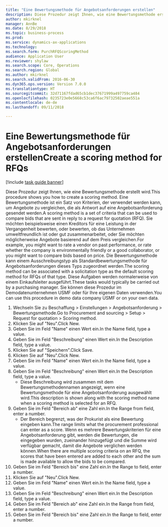 ```yaml
--- 
title: "Eine Bewertungsmethode für Angebotsanforderungen erstellen"
description: Diese Prozedur zeigt Ihnen, wie eine Bewertungsmethode erstellt wird.
author: mkirknel
manager: AnnBe
ms.date: 8/29/2018
ms.topic: business-process
ms.prod: 
ms.service: dynamics-ax-applications
ms.technology: 
ms.search.form: PurchRFQScoringMethod
audience: Application User
ms.reviewer: shylaw
ms.search.scope: Core, Operations
ms.search.region: Global
ms.author: mkirknel
ms.search.validFrom: 2016-06-30
ms.dyn365.ops.version: Version 7.0.0
ms.translationtype: HT
ms.sourcegitcommit: 32d71167fdad65cb1dec37671999a497759ca484
ms.openlocfilehash: 0235723e0e5668c53ca6f6ac79732502aeae551a
ms.contentlocale: de-de
ms.lasthandoff: 09/11/2018

---
```

# <a name="create-a-scoring-method-for-rfqs"></a><span data-ttu-id="208a8-103">Eine Bewertungsmethode für Angebotsanforderungen erstellen</span><span class="sxs-lookup"><span data-stu-id="208a8-103">Create a scoring method for RFQs</span></span>

[!include [task guide banner](../../includes/task-guide-banner.md)]

<span data-ttu-id="208a8-104">Diese Prozedur zeigt Ihnen, wie eine Bewertungsmethode erstellt wird.</span><span class="sxs-lookup"><span data-stu-id="208a8-104">This procedure shows you how to create a scoring method.</span></span> <span data-ttu-id="208a8-105">Eine Bewertungsmethode ist ein Satz von Kriterien, der verwendet werden kann, um Angebote zu vergleichen, die als Antwort auf eine Angebotsanforderung gesendet werden.</span><span class="sxs-lookup"><span data-stu-id="208a8-105">A scoring method is a set of criteria that can be used to compare bids that are sent in reply to a request for quotation (RFQ).</span></span> <span data-ttu-id="208a8-106">Sie möchten beispielsweise einen Kreditors für eine Leistung in der Vergangenheit bewerten, oder bewerten, ob das Unternehmen umweltfreundlich ist oder gut zusammenarbeitet, oder Sie möchten möglicherweise Angebote basierend auf dem Preis vergleichen.</span><span class="sxs-lookup"><span data-stu-id="208a8-106">For example, you might want to rate a vendor on past performance, or rate whether the company is environmentally friendly or a good collaborator, or you might want to compare bids based on price.</span></span> <span data-ttu-id="208a8-107">Die Bewertungsmethode kann einem Ausschreibungstyp als Standardbewertungsmethode für Angebotsanforderungen dieses Typs zugeordnet werden.</span><span class="sxs-lookup"><span data-stu-id="208a8-107">The scoring method can be associated with a solicitation type as the default scoring method for RFQs of that type.</span></span> <span data-ttu-id="208a8-108">Diese Aufgaben werden normalerweise von einem Einkaufsleiter ausgeführt.</span><span class="sxs-lookup"><span data-stu-id="208a8-108">These tasks would typically be carried out by a purchasing manager.</span></span> <span data-ttu-id="208a8-109">Sie können diese Prozedur im Demodatenunternehmen USMF oder für Ihre eigenen Daten verwenden.</span><span class="sxs-lookup"><span data-stu-id="208a8-109">You can use this procedure in demo data company USMF or on your own data.</span></span>

1. <span data-ttu-id="208a8-110">Wechseln Sie zu Beschaffung > Einstellungen > Angebotsanforderung > Bewertungsmethode.</span><span class="sxs-lookup"><span data-stu-id="208a8-110">Go to Procurement and sourcing > Setup > Request for quotation > Scoring method.</span></span>
2. <span data-ttu-id="208a8-111">Klicken Sie auf "Neu".</span><span class="sxs-lookup"><span data-stu-id="208a8-111">Click New.</span></span>
3. <span data-ttu-id="208a8-112">Geben Sie im Feld "Name" einen Wert ein.</span><span class="sxs-lookup"><span data-stu-id="208a8-112">In the Name field, type a value.</span></span>
4. <span data-ttu-id="208a8-113">Geben Sie im Feld "Beschreibung" einen Wert ein.</span><span class="sxs-lookup"><span data-stu-id="208a8-113">In the Description field, type a value.</span></span>
5. <span data-ttu-id="208a8-114">Klicken Sie auf "Speichern".</span><span class="sxs-lookup"><span data-stu-id="208a8-114">Click Save.</span></span>
6. <span data-ttu-id="208a8-115">Klicken Sie auf "Neu".</span><span class="sxs-lookup"><span data-stu-id="208a8-115">Click New.</span></span>
7. <span data-ttu-id="208a8-116">Geben Sie im Feld "Name" einen Wert ein.</span><span class="sxs-lookup"><span data-stu-id="208a8-116">In the Name field, type a value.</span></span>
8. <span data-ttu-id="208a8-117">Geben Sie im Feld "Beschreibung" einen Wert ein.</span><span class="sxs-lookup"><span data-stu-id="208a8-117">In the Description field, type a value.</span></span>
    * <span data-ttu-id="208a8-118">Diese Beschreibung wird zusammen mit dem Bewertungsmethodennamen angezeigt, wenn eine Bewertungsmethode für eine Angebotsanforderung ausgewählt wird.</span><span class="sxs-lookup"><span data-stu-id="208a8-118">This description is shown along with the scoring method name when a scoring method is selected for an RFQ.</span></span>  
9. <span data-ttu-id="208a8-119">Geben Sie im Feld "Bereich ab" eine Zahl ein.</span><span class="sxs-lookup"><span data-stu-id="208a8-119">In the Range from field, enter a number.</span></span>
    * <span data-ttu-id="208a8-120">Der Bereich begrenzt, was der Prokurist als eine Bewertung eingeben kann.</span><span class="sxs-lookup"><span data-stu-id="208a8-120">The range limits what the procurement professional can enter as a score.</span></span> <span data-ttu-id="208a8-121">Wenn es mehrere Bewertungskriterien für eine Angebotsanforderung gibt, werden die Bewertungen, die eingegeben wurden, zueinander hinzugefügt und die Summe wird verfügbar gemacht, damit die Angebote verglichen werden können.</span><span class="sxs-lookup"><span data-stu-id="208a8-121">When there are multiple scoring criteria on an RFQ, the scores that have been entered are added to each other and the sum is made available to allow the bids to be compared.</span></span>  
10. <span data-ttu-id="208a8-122">Geben Sie im Feld "Bereich bis" eine Zahl ein.</span><span class="sxs-lookup"><span data-stu-id="208a8-122">In the Range to field, enter a number.</span></span>
11. <span data-ttu-id="208a8-123">Klicken Sie auf "Neu".</span><span class="sxs-lookup"><span data-stu-id="208a8-123">Click New.</span></span>
12. <span data-ttu-id="208a8-124">Geben Sie im Feld "Name" einen Wert ein.</span><span class="sxs-lookup"><span data-stu-id="208a8-124">In the Name field, type a value.</span></span>
13. <span data-ttu-id="208a8-125">Geben Sie im Feld "Beschreibung" einen Wert ein.</span><span class="sxs-lookup"><span data-stu-id="208a8-125">In the Description field, type a value.</span></span>
14. <span data-ttu-id="208a8-126">Geben Sie im Feld "Bereich ab" eine Zahl ein.</span><span class="sxs-lookup"><span data-stu-id="208a8-126">In the Range from field, enter a number.</span></span>
15. <span data-ttu-id="208a8-127">Geben Sie im Feld "Bereich bis" eine Zahl ein.</span><span class="sxs-lookup"><span data-stu-id="208a8-127">In the Range to field, enter a number.</span></span>


